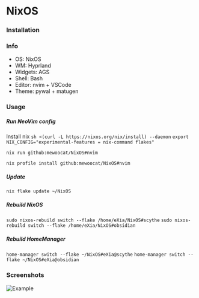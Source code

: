 # NixOS

### Installation
### Info
- OS: NixOS
- WM: Hyprland
- Widgets: AGS
- Shell: Bash
- Editor: nvim + VSCode
- Theme: pywal + matugen


### Usage

##### Run NeoVim config

Install nix
`sh <(curl -L https://nixos.org/nix/install) --daemon`
`export NIX_CONFIG="experimental-features = nix-command flakes"`

`nix run github:mewoocat/NixOS#nvim`

`nix profile install github:mewoocat/NixOS#nvim`




##### Update
`nix flake update ~/NixOS`

##### Rebuild NixOS
`sudo nixos-rebuild switch --flake /home/eXia/NixOS#scythe`
`sudo nixos-rebuild switch --flake /home/eXia/NixOS#obsidian`

##### Rebuild HomeManager
`home-manager switch --flake ~/NixOS#eXia@scythe`
`home-manager switch --flake ~/NixOS#eXia@obsidian`

### Screenshots
![Example](https://github.com/mewoocat/NixOS/blob/main/desktop.png)
